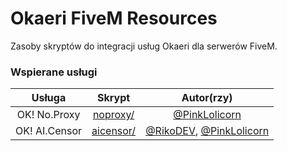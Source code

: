 # Okaeri FiveM Resources

Zasoby skryptów do integracji usług Okaeri dla serwerów FiveM.

### Wspierane usługi

|    Usługa    |  Skrypt  |  Autor(rzy) |
|:------------:|:--------:|:--------:|
| OK! No.Proxy | [noproxy/](https://github.com/OkaeriPoland/okaeri-fivem/tree/master/src/noproxy) | [@PinkLolicorn](https://github.com/PinkLolicorn) |
| OK! AI.Censor | [aicensor/](https://github.com/OkaeriPoland/okaeri-fivem/tree/master/src/aicensor) | [@RikoDEV](https://github.com/rikodev), [@PinkLolicorn](https://github.com/PinkLolicorn) |
